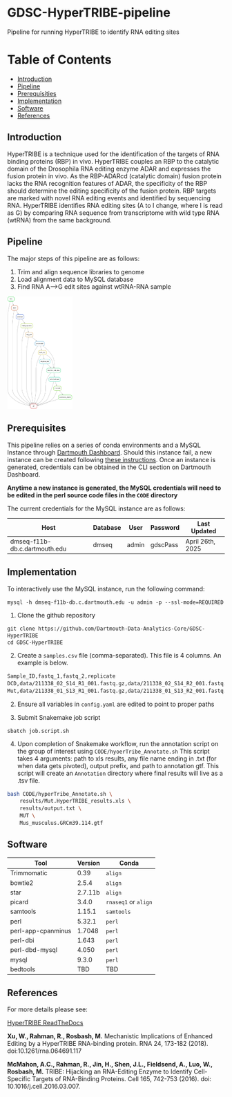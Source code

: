# GDSC-HyperTRIBE-pipeline
Pipeline for running HyperTRIBE to identify RNA editing sites 

# Table of Contents
- [Introduction](#introduction)
- [Pipeline](#pipeline)
- [Prerequisities](#prerequisites)
- [Implementation](#implementation)
- [Software](#software)
- [References](#references)


## Introduction
HyperTRIBE is a technique used for the identification of the targets of RNA binding proteins (RBP) in vivo. HyperTRIBE couples an RBP to the catalytic domain of the Drosophila RNA editing enzyme ADAR and expresses the fusion protein in vivo. As the RBP-ADARcd (catalytic domain) fusion protein lacks the RNA recognition features of ADAR, the specificity of the RBP should determine the editing specificity of the fusion protein. RBP targets are marked with novel RNA editing events and identified by sequencing RNA. HyperTRIBE identifies RNA editing sites (A to I change, where I is read as G) by comparing RNA sequence from transcriptome with wild type RNA (wtRNA) from the same background. 

## Pipeline
The major steps of this pipeline are as follows:

1. Trim and align sequence libraries to genome
2. Load alignment data to MySQL database
3. Find RNA A-->G edit sites against wtRNA-RNA sample

<img src="img/rulegraph.png" alt="Alt text" width="30%"/>

## Prerequisites
This pipeline relies on a series of conda environments and a MySQL Instance through [Dartmouth Dashboard](https://dashboard.dartmouth.edu/login?ticket=ST-53352-NHRbCfD1GUAsNsEkc4n9NgHRZYs-localhost). Should this instance fail, a new instance can be created following [these instructions](https://services.dartmouth.edu/TDClient/1806/Portal/KB/ArticleDet?ID=150826). Once an instance is generated, credentials can be obtained in the CLI section on Dartmouth Dashboard. 

**Anytime a new instance is generated, the MySQL credentials will need to be edited in the perl source code files in the `CODE` directory**

The current credentials for the MySQL instance are as follows:

|Host|Database|User|Password|Last Updated|
|----|--------|----|--------|------------|
|dmseq-f11b-db.c.dartmouth.edu|dmseq|admin|gdscPass|April 26th, 2025|



## Implementation

To interactively use the MySQL instance, run the following command:
```{shell}
mysql -h dmseq-f11b-db.c.dartmouth.edu -u admin -p --ssl-mode=REQUIRED
```

1. Clone the github repository

```shell
git clone https://github.com/Dartmouth-Data-Analytics-Core/GDSC-HyperTRIBE
cd GDSC-HyperTRIBE
```

2. Create a `samples.csv` file (comma-separated). This file is 4 columns. An example is below.

``` bash
Sample_ID,fastq_1,fastq_2,replicate
DCD,data/211338_02_S14_R1_001.fastq.gz,data/211338_02_S14_R2_001.fastq.gz,DCD
Mut,data/211338_01_S13_R1_001.fastq.gz,data/211338_01_S13_R2_001.fastq.gz,Mut
```

2. Ensure all variables in `config.yaml` are edited to point to proper paths

3. Submit Snakemake job script

```shell
sbatch job.script.sh
```

4. Upon completion of Snakemake workflow, run the annotation script on the group of interest using `CODE/hyoerTribe_Annotate.sh`
This script takes 4 arguments: path to xls results, any file name ending in .txt (for when data gets pivoted), output prefix, and path to annotation gtf. This script will create an `Annotation` directory where final results will live as a .tsv file.

```bash
bash CODE/hyperTribe_Annotate.sh \
    results/Mut.HyperTRIBE_results.xls \
    results/output.txt \
    MUT \
    Mus_musculus.GRCm39.114.gtf
```

## Software
|Tool|Version|Conda|
|----|-------|-----|
|Trimmomatic|0.39|`align`|
|bowtie2|2.5.4|`align`|
|star|2.7.11b|`align`|
|picard|3.4.0|`rnaseq1` or `align`|
|samtools|1.15.1|`samtools`|
|perl|5.32.1|`perl`|
|perl-app-cpanminus|1.7048|`perl`|
|perl-dbi|1.643|`perl`|
|perl-dbd-mysql|4.050|`perl`|
|mysql|9.3.0|`perl`|
|bedtools|TBD|TBD|

## References
For more details please see:

[HyperTRIBE ReadTheDocs](https://hypertribe.readthedocs.io/en/latest/index.html)

**Xu, W., Rahman, R., Rosbash, M.** Mechanistic Implications of Enhanced Editing by a HyperTRIBE RNA-binding protein. RNA 24, 173-182 (2018). doi:10.1261/rna.064691.117

**McMahon, A.C., Rahman, R., Jin, H., Shen, J.L., Fieldsend, A., Luo, W., Rosbash, M.** TRIBE: Hijacking an RNA-Editing Enzyme to Identify Cell-Specific Targets of RNA-Binding Proteins. Cell 165, 742-753 (2016). doi: 10.1016/j.cell.2016.03.007.

